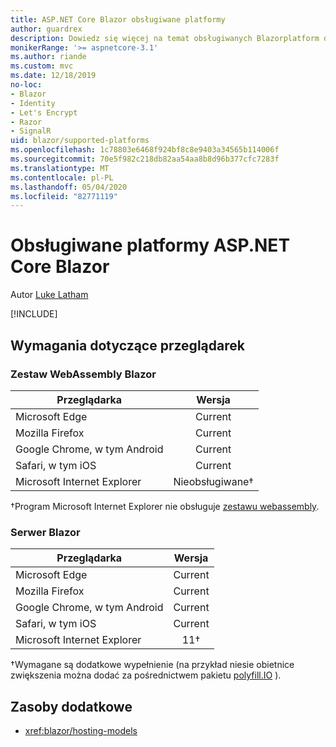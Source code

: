```yaml
---
title: ASP.NET Core Blazor obsługiwane platformy
author: guardrex
description: Dowiedz się więcej na temat obsługiwanych Blazorplatform dla ASP.NET Core.
monikerRange: '>= aspnetcore-3.1'
ms.author: riande
ms.custom: mvc
ms.date: 12/18/2019
no-loc:
- Blazor
- Identity
- Let's Encrypt
- Razor
- SignalR
uid: blazor/supported-platforms
ms.openlocfilehash: 1c78803e6468f924bf8c8e9403a34565b114006f
ms.sourcegitcommit: 70e5f982c218db82aa54aa8b8d96b377cfc7283f
ms.translationtype: MT
ms.contentlocale: pl-PL
ms.lasthandoff: 05/04/2020
ms.locfileid: "82771119"
---
```

# <a name="aspnet-core-blazor-supported-platforms"></a>Obsługiwane platformy ASP.NET Core Blazor

Autor [Luke Latham](https://github.com/guardrex)

[!INCLUDE[](~/includes/blazorwasm-preview-notice.md)]

## <a name="browser-requirements"></a>Wymagania dotyczące przeglądarek

### <a name="blazor-webassembly"></a>Zestaw WebAssembly Blazor

| Przeglądarka                          | Wersja               |
| -------------------------------- | :-------------------: |
| Microsoft Edge                   | Current               |
| Mozilla Firefox                  | Current               |
| Google Chrome, w tym Android | Current               |
| Safari, w tym iOS            | Current               |
| Microsoft Internet Explorer      | Nieobsługiwane&dagger; |

&dagger;Program Microsoft Internet Explorer nie obsługuje [zestawu webassembly](https://webassembly.org).

### <a name="blazor-server"></a>Serwer Blazor

| Przeglądarka                          | Wersja    |
| -------------------------------- | :--------: |
| Microsoft Edge                   | Current    |
| Mozilla Firefox                  | Current    |
| Google Chrome, w tym Android | Current    |
| Safari, w tym iOS            | Current    |
| Microsoft Internet Explorer      | 11&dagger; |

&dagger;Wymagane są dodatkowe wypełnienie (na przykład niesie obietnice zwiększenia można dodać za pośrednictwem pakietu [polyfill.IO](https://polyfill.io/v3/) ).

## <a name="additional-resources"></a>Zasoby dodatkowe

* <xref:blazor/hosting-models>
